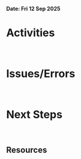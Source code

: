 **Date: Fri 12 Sep 2025**<br>
# Activities
<br>

# Issues/Errors
<br>

# Next Steps
<br>

## Resources
<br>

